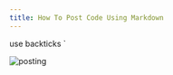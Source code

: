 ```yaml
---
title: How To Post Code Using Markdown
---
```

use backticks `

![posting](//discourse-user-assets.s3.amazonaws.com/original/2X/d/dfbf7e498cc825f0c6f35cf850d512f6c5a5f5b6.png)